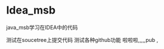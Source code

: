 # Idea_msb
java_msb学习在IDEA中的代码

测试在soucetree上提交代码
测试各种github功能
啦啦啦,,,,,pub
,<!DOCTYPE html>
<html>
<head>
	<meta charset="utf-8">
	<meta name="viewport" content="width=device-width, initial-scale=1">
	<title></title>
</head>
<body>

</body>
</html>


